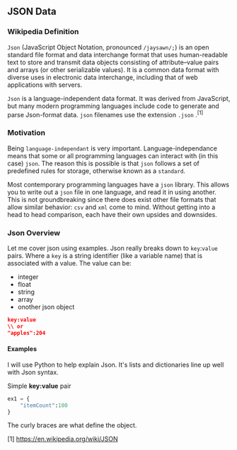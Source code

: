 ## JSON Data

### Wikipedia Definition

`Json` (JavaScript Object Notation, pronounced `/jaysawn/;`) is an open standard file format and data interchange format that uses human-readable text to store and transmit data objects consisting of attribute–value pairs and arrays (or other serializable values). It is a common data format with diverse uses in electronic data interchange, including that of web applications with servers.

`Json` is a language-independent data format. It was derived from JavaScript, but many modern programming languages include code to generate and parse Json-format data. `json` filenames use the extension `.json` .<sup>[1]</sup>

### Motivation

Being `language-independant` is very important. Language-independance means that some or all programming languages can interact with (in this case) `json`. The reason this is possible is that `json` follows a set of predefined rules for storage, otherwise known as a `standard`. 

Most contemporary programming languages have a `json` library. This allows you to write out a `json` file in one language, and read it in using another. This is not groundbreaking since there does exist other file formats that allow similar behavior: `csv` and `xml` come to mind. Without getting into a head to head comparison, each have their own upsides and downsides. 

### Json Overview

Let me cover json using examples. Json really breaks down to `key`:`value` pairs. Where a `key` is a string identifier (like a variable name) that is associated with a value. The value can be:
- integer
- float
- string
- array
- onother json object

```json
key:value
\\ or
"apples":204
```

#### Examples

I will use Python to help explain Json. It's lists and dictionaries line up well with Json syntax.

Simple **key:value** pair

```python
ex1 = {
    "itemCount":100
}


```

The curly braces are what define the object. 



[1] https://en.wikipedia.org/wiki/JSON